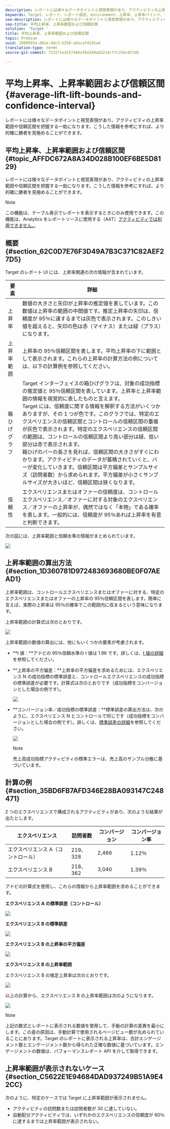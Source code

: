 ```yaml
---
description: レポートには様々なデータポイントと視覚表現があり、アクティビティの上昇率範囲や信頼区間を把握する一助になります。こうした情報を参考にすれば、より的確に勝者を見極めることができます。
keywords: Target、レポート、レポート設定、environment、上昇率、上昇率バインド、平方偏差、confidence、control
seo-description: レポートには様々なデータポイントと視覚表現があり、アクティビティの上昇率範囲や信頼区間を把握する一助になります。こうした情報を参考にすれば、より的確に勝者を見極めることができます。
seo-title: 平均上昇率、上昇率範囲および信頼区間
solution: 'Target '
title: 平均上昇率、上昇率範囲および信頼区間
topic: Premium
uuid: 2899503a-d81e-4dc3-b258-a5ecafd1d1a4
translation-type: tm+mt
source-git-commit: 721571e4257484af843d9ab5214cffc256c827db

---
```



# 平均上昇率、上昇率範囲および信頼区間{#average-lift-lift-bounds-and-confidence-interval}

レポートには様々なデータポイントと視覚表現があり、アクティビティの上昇率範囲や信頼区間を把握する一助になります。こうした情報を参考にすれば、より的確に勝者を見極めることができます。

## 平均上昇率、上昇率範囲および信頼区間 {#topic_AFFDC672A8A34D028B100EF6BE5D8129}

レポートには様々なデータポイントと視覚表現があり、アクティビティの上昇率範囲や信頼区間を把握する一助になります。こうした情報を参考にすれば、より的確に勝者を見極めることができます。

>[!NOTE]
>
>この機能は、テーブル表示でレポートを表示するときにのみ使用できます。この機能は、Analytics をレポートソースに使用する（A4T）[アクティビティでは利用できません。](../../c-integrating-target-with-mac/a4t/a4t.md#concept_7540C8C04259434AB6EE33B09F47A1DE)。

## 概要 {#section_62C0D7E76F3D49A7B3C371C82AEF27D5}

Target のレポート UI には、上昇率関連の次の情報が含まれています。

| 要素 | 詳細 |
|--- |--- |
| 上昇率 | 数値の大きさと矢印が上昇率の推定値を表しています。この数値は上昇率の範囲の中間値です。推定上昇率の矢印は、信頼度が 95％に達するまでは灰色で表示されます。このしきい値を超えると、矢印の色は赤（マイナス）または緑（プラス）になります。 |
| 上昇率範囲 | 上昇率の 95％信頼区間を表します。平均上昇率の下に範囲として表示されます。これらの上昇率の計算方法の例については、以下の計算例を参照してください。 |
| 箱ひげグラフ | Target インターフェイスの箱ひげグラフは、対象の成功指標の推定値と 95％信頼区間を表しています。上昇率と上昇率範囲の情報を視覚的に表したものと言えます。<br>Target には、信頼度に関する情報を解釈する方法がいくつかありますが、その 1 つが色です。このグラフでは、特定のエクスペリエンスの信頼区間とコントロールの信頼区間の重複が灰色で表示されます。特定のエクスペリエンスの信頼区間の範囲は、コントロールの信頼区間より高い部分は緑、低い部分は赤で表示されます。<br>箱ひげのバーの長さを見れば、信頼区間の大きさがすぐにわかります。アクティビティのデータが蓄積されていくと、バーが変化していきます。信頼区間は平方偏差とサンプルサイズ（訪問者数）から求められます。平方偏差が小さくサンプルサイズが大きいほど、信頼区間は狭くなります。 |
| 信頼性 | エクスペリエンスまたはオファーの信頼度は、コントロールエクスペリエンス／オファーに対する対象のエクスペリエンス／オファーの上昇率が、偶然ではなく「本物」である確率を表します。一般的には、信頼度が 95％あれば上昇率を有意と判断できます。 |

次の図には、上昇率範囲と信頼水準の情報がまとめられています。

![](assets/lift-screenshot.png)

## 上昇率範囲の算出方法 {#section_1D360781D972483693680BE0F07AEAD1}

上昇率範囲は、コントロールエクスペリエンスまたはオファーに対する、特定のエクスペリエンスまたはオファーの上昇率の 95％信頼区間を表します。簡単に言えば、実際の上昇率は 95％の確率でこの範囲内に収まるという意味になります。

上昇率範囲の計算式は次のとおりです。

![](assets/lift_diagram.png)

上昇率範囲の数値の算出には、他にもいくつかの要素が考慮されます。

* **t 値：**アドビの 95％信頼水準の t 値は 1.96 です。詳しくは、[t 値の詳細](https://en.wikipedia.org/wiki/T-statistic)を参照してください。
* **上昇率の平方偏差：**上昇率の平方偏差を求めるためには、エクスペリエンス N の成功指標の標準誤差と、コントロールエクスペリエンスの成功指標の標準誤差が必要です。計算式は次のとおりです（成功指標をコンバージョンとした場合の例です）。

   ![](assets/lift_variance.png)

* **コンバージョン率／成功指標の標準誤差：**標準誤差の算出方法は、次のように、エクスペリエンス N とコントロールで同じです（成功指標をコンバージョンとした場合の例です）。詳しくは、[標準誤差の詳細](https://en.wikipedia.org/wiki/Standard_error)を参照してください。

   ![](assets/standard_error.png)

   >[!NOTE]
   >
   >売上高成功指標アクティビティの標準エラーは、売上高のサンプル分散に基づいています。

## 計算の例 {#section_35BD6FB7AFD346E28BA093147C248471}

2 つのエクスペリエンスで構成されるアクティビティがあり、次のような結果が出たとします。

| エクスペリエンス | 訪問者数 | コンバージョン | コンバージョン率 |
|--- |--- |--- |--- |
| エクスペリエンス A（コントロール） | 219、328 | 2,466 | 1.12％ |
| エクスペリエンス B | 218、362 | 3,040 | 1.39％ |

アドビの計算式を使用し、これらの情報から上昇率範囲を求めることができます。

**エクスペリエンス A の標準誤差（コントロール）**

![](assets/standard_error_A.png)

**エクスペリエンス B の標準誤差**

![](assets/standard_error_B.png)

**エクスペリエンス B の上昇率の平方偏差**

![](assets/lift_variance_B.png)

**エクスペリエンス B の上昇率範囲**

エクスペリエンス B の推定上昇率は次のとおりです。

![](assets/lift_bounds_B.png)

以上の計算から、エクスペリエンス B の上昇率範囲は次のようになります。

![](assets/lift_bounds_B2.png)

>[!NOTE]
>
>上記の数式とレポートに表示される数値を使用して、手動の計算の差異を最小にします。この差の原因は、手動計算で使用されるページビュー数が丸められていることにあります。Target のレポートに表示される上昇率は、合計エンゲージメント数とエンゲージメント数から得られた正確な数値に基づいています。エンゲージメントの数値は、パフォーマンスレポート API を介して取得できます。

## 上昇率範囲が表示されないケース{#section_C5622E1E94684DAD937249B51A9E42CC}

次のように、特定のケースでは Target に上昇率範囲が表示されません。

* アクティビティの訪問数または訪問者数が 30 に達していない。
* 自動配分アクティビティでは、いずれかのエクスペリエンスの信頼度が 60％に達するまでは上昇率範囲が表示されない。

